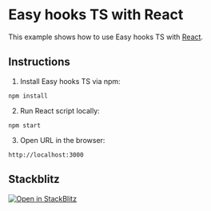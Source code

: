 # Easy hooks TS with React

This example shows how to use Easy hooks TS with [React](https://reactjs.org).

## Instructions

1. Install Easy hooks TS via npm:

```
npm install
```

2. Run React script locally:

```
npm start
```

3. Open URL in the browser:

```
http://localhost:3000
```

## Stackblitz

[![Open in StackBlitz](https://developer.stackblitz.com/img/open_in_stackblitz.svg)](https://react-ts-z7abvy.stackblitz.io)
